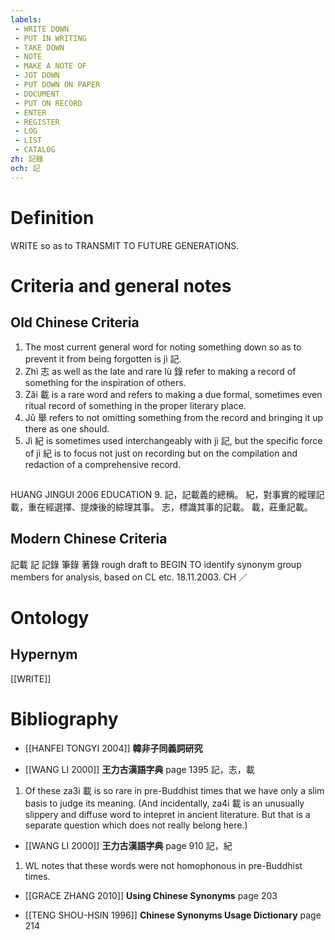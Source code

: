 ```yaml
---
labels: 
 - WRITE DOWN
 - PUT IN WRITING
 - TAKE DOWN
 - NOTE
 - MAKE A NOTE OF
 - JOT DOWN
 - PUT DOWN ON PAPER
 - DOCUMENT
 - PUT ON RECORD
 - ENTER
 - REGISTER
 - LOG
 - LIST
 - CATALOG
zh: 記錄
och: 記
---
```


# Definition
WRITE so as to TRANSMIT TO FUTURE GENERATIONS.
# Criteria and general notes
## Old Chinese Criteria
1. The most current general word for noting something down so as to prevent it from being forgotten is jì 記.
2. Zhì 志 as well as the late and rare lù 錄 refer to making a record of something for the inspiration of others.
3. Zǎi 載 is a rare word and refers to making a due formal, sometimes even ritual record of something in the proper literary place.
4. Jǔ 舉 refers to not omitting something from the record and bringing it up there as one should.
5. Jì 紀 is sometimes used interchangeably with jì 記, but the specific force of jì 紀 is to focus not just on recording but on the compilation and redaction of a comprehensive record.
## 
HUANG JINGUI 2006
EDUCATION 9.
記，記載義的總稱。
紀，對事實的縱理記載，重在經選擇、提煉後的綜理其事。
志，標識其事的記載。
載，莊重記載。
## Modern Chinese Criteria
記載
記
記錄
筆錄
著錄
rough draft to BEGIN TO identify synonym group members for analysis, based on CL etc. 18.11.2003. CH ／
# Ontology

## Hypernym
[[WRITE]]
# Bibliography
- [[HANFEI TONGYI 2004]]
**韓非子同義詞研究** 

- [[WANG LI 2000]]
**王力古漢語字典** page 1395
記，志，載
1. Of these za3i 載 is so rare in pre-Buddhist times that we have only a slim basis to judge its meaning. (And incidentally, za4i 載 is an unusually slippery and diffuse word to intepret in ancient literature. But that is a separate question which does not really belong here.)
- [[WANG LI 2000]]
**王力古漢語字典** page 910
記，紀
1. WL notes that these words were not homophonous in pre-Buddhist times.
- [[GRACE ZHANG 2010]]
**Using Chinese Synonyms** page 203

- [[TENG SHOU-HSIN 1996]]
**Chinese Synonyms Usage Dictionary** page 214
